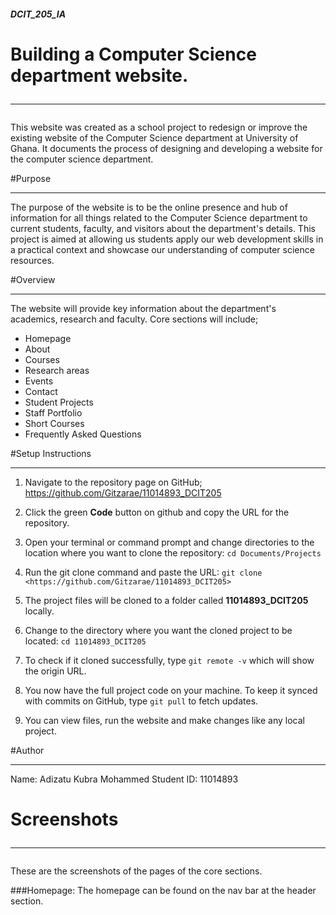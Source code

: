 ##### DCIT_205_IA
# Building a Computer Science department website.<hr>  

This website was created as a school project to redesign or improve the existing website of the Computer Science department at University of Ghana. It documents  the process of designing and developing a website for the computer science department. 

#Purpose<hr>

The purpose of the website is to be the online presence and hub of information for all things related to the Computer Science department to current students, faculty, and visitors about the department's details. This project is aimed at allowing us students apply our web development skills in a practical context and showcase our understanding of computer science resources.

#Overview<hr>
The website will provide key information about the department's academics, research and faculty. Core sections will include;
- Homepage
- About
- Courses
- Research areas
- Events
- Contact
- Student Projects
- Staff Portfolio
- Short Courses
- Frequently Asked Questions

#Setup Instructions<hr>

1.  Navigate to the repository page on GitHub;
      <https://github.com/Gitzarae/11014893_DCIT205>

2. Click the green **Code** button on github and copy the URL for the repository.

3. Open your terminal or command prompt and change directories to the location where you want to clone the repository: 
           `cd Documents/Projects`

4. Run the git clone command and paste the URL:
 `git clone <https://github.com/Gitzarae/11014893_DCIT205>`

5. The project files will be cloned to a folder called **11014893_DCIT205** locally.

6.  Change to the directory where you want the cloned project to be located: 
`cd 11014893_DCIT205`

7. To check if it cloned successfully, type `git remote -v` which will show the origin URL.

8. You now have the full project code on your machine. To keep it synced with commits on GitHub, type `git pull` to fetch updates.

9. You can view files, run the website and make changes like any local project.

#Author<hr>
Name: Adizatu Kubra Mohammed
Student ID: 11014893

# Screenshots<hr>
These are the screenshots of the pages of the core sections.

###Homepage: 
The homepage can be found on the nav bar at the header section.







